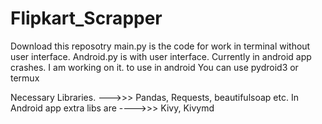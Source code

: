 # Flipkart_Scrapper
Download this reposotry
main.py is the code for work in terminal without user interface.
Android.py is with user interface. Currently in android app crashes. I am working on it. to use in android You can use pydroid3 or termux

Necessary Libraries.   --->>>   Pandas, Requests, beautifulsoap etc.
In Android app extra libs are   ---->>>    Kivy, Kivymd
